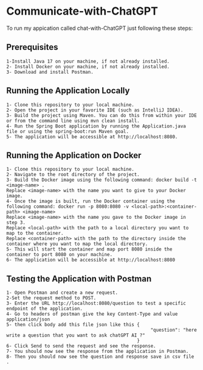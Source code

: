 # Communicate-with-ChatGPT
To run my appication called chat-with-ChatGPT just following these steps:
## Prerequisites
    1-Install Java 17 on your machine, if not already installed.
    2- Install Docker on your machine, if not already installed.
    3- Download and install Postman.
## Running the Application Locally
    
    1- Clone this repository to your local machine.
    2- Open the project in your favorite IDE (such as IntelliJ IDEA).
    3- Build the project using Maven. You can do this from within your IDE or from the command line using mvn clean install.
    4- Run the Spring Boot application by running the Application.java file or using the spring-boot:run Maven goal.
    5- The application will be accessible at http://localhost:8080.

## Running the Application on Docker
   
    1- Clone this repository to your local machine.
    2- Navigate to the root directory of the project.
    3- Build the Docker image using the following command: docker build -t <image-name> .
    Replace <image-name> with the name you want to give to your Docker image.
    4- Once the image is built, run the Docker container using the following command: docker run -p 8080:8080 -v <local-path>:<container-path> <image-name>
    Replace <image-name> with the name you gave to the Docker image in step 3.
    Replace <local-path> with the path to a local directory you want to map to the container.
    Replace <container-path> with the path to the directory inside the container where you want to map the local directory.
    5- This will start the container and map port 8080 inside the container to port 8080 on your machine.
    6- The application will be accessible at http://localhost:8080
  
## Testing the Application with Postman
   
    1- Open Postman and create a new request.
    2-Set the request method to POST.
    3- Enter the URL http://localhost:8080/question to test a specific endpoint of the application.
    4- Go to headers of postman give the key Content-Type and value application/json
    5- then click body add this file json like this {
                                                         "question": "here write a question that you want to ask chatGPT AI ?"
                                                    }
    6- Click Send to send the request and see the response.
    7- You should now see the response from the application in Postman.
    8- Then you should now see the question and response save in csv file .
  
  
